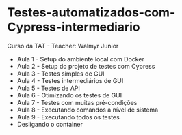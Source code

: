 # Testes-automatizados-com-Cypress-intermediario
Curso da TAT - Teacher: Walmyr Junior

- Aula 1 - Setup do ambiente local com Docker
- Aula 2 - Setup do projeto de testes com Cypress
- Aula 3 - Testes simples de GUI
- Aula 4 - Testes intermediários de GUI
- Aula 5 - Testes de API
- Aula 6 - Otimizando os testes de GUI
- Aula 7 - Testes com muitas pré-condições
- Aula 8 - Executando comandos a nível de sistema
- Aula 9 - Executando todos os testes
- Desligando o container
